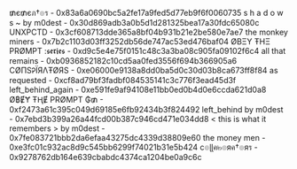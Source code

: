 ₥є₥єภ†๏ร - 0x83a6a0690bc5a2fe17a9fed5d77eb9f6f0060735
s h a d o w s ~ by m0dest - 0x30d869adb3a0b5d1d281325bea17a30fdc65080c
UNXPCTD - 0x3cf608713dde365a8bf04b931b21e2be580e7ae7
the monkey miners - 0x7b2c1103d03ff3252db56de747ac53ed476baf04
ØBΞY ŦHΞ PRØMPT :𝖘𝖊𝖗𝖎𝖊𝖘 - 0xd9c5e4e75f0151c48c3a3ba08c905fa09102f6c4
all that remains - 0xb0936852182c10cd5aa0fed3556f694b366905a6
CØПSᎮЇЯΛŦØЯS - 0xe06000e9138a8dd0ba5d0c30d03b8ca673ff8f84
as requested - 0xcf8ad79bf3fadbf084535141c3c776f3ead45d3f
left_behind_again - 0xe591fe9af94108e11bb0ed0b4d0e6ccda621d0a8
Ø฿ɆɎ ŦⱧɆ PRØMPT ₲₥ - 0xf2473a61c395c049d69185e6fb92434b3f824492
left_behind by m0dest - 0x7ebd3b399a26a44fcd00b387c946cd471e034dd8
< this is what it remembers > by m0dest - 0x7fe083721bbb2da6efaa43275dc4339d38809e60
the money men - 0xe3fc01c932ac8d9c545bb6299f74021b31e5b424
c๏ɭɭค๒๏яค†๏яร - 0x9278762db164e639cbabdc4374ca1204be0a9c6c